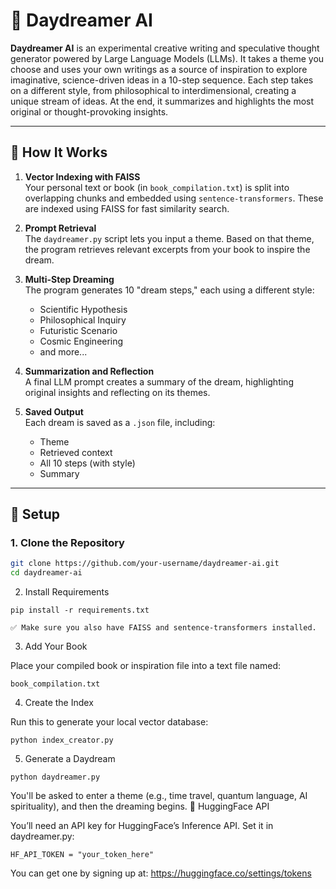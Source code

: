 # 🌌 Daydreamer AI

**Daydreamer AI** is an experimental creative writing and speculative thought generator powered by Large Language Models (LLMs). It takes a theme you choose and uses your own writings as a source of inspiration to explore imaginative, science-driven ideas in a 10-step sequence. Each step takes on a different style, from philosophical to interdimensional, creating a unique stream of ideas. At the end, it summarizes and highlights the most original or thought-provoking insights.

---

## 🧠 How It Works

1. **Vector Indexing with FAISS**  
   Your personal text or book (in `book_compilation.txt`) is split into overlapping chunks and embedded using `sentence-transformers`. These are indexed using FAISS for fast similarity search.

2. **Prompt Retrieval**  
   The `daydreamer.py` script lets you input a theme. Based on that theme, the program retrieves relevant excerpts from your book to inspire the dream.

3. **Multi-Step Dreaming**  
   The program generates 10 "dream steps," each using a different style:
   - Scientific Hypothesis
   - Philosophical Inquiry
   - Futuristic Scenario
   - Cosmic Engineering
   - and more...

4. **Summarization and Reflection**  
   A final LLM prompt creates a summary of the dream, highlighting original insights and reflecting on its themes.

5. **Saved Output**  
   Each dream is saved as a `.json` file, including:
   - Theme
   - Retrieved context
   - All 10 steps (with style)
   - Summary

---

## 🚀 Setup

### 1. Clone the Repository
```bash
git clone https://github.com/your-username/daydreamer-ai.git
cd daydreamer-ai
```

2. Install Requirements
```
pip install -r requirements.txt
```

    ✅ Make sure you also have FAISS and sentence-transformers installed.

3. Add Your Book

Place your compiled book or inspiration file into a text file named:
```
book_compilation.txt
```
4. Create the Index

Run this to generate your local vector database:
```
python index_creator.py
```
5. Generate a Daydream
```
python daydreamer.py
```
You'll be asked to enter a theme (e.g., time travel, quantum language, AI spirituality), and then the dreaming begins.
🔐 HuggingFace API

You’ll need an API key for HuggingFace’s Inference API. Set it in daydreamer.py:
```
HF_API_TOKEN = "your_token_here"
```
You can get one by signing up at: https://huggingface.co/settings/tokens
